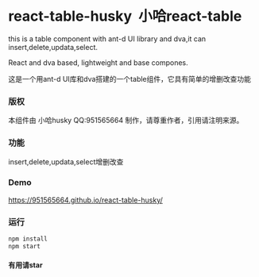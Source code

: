 # react-table-husky  小哈react-table



this is a table component with ant-d UI library and dva,it can insert,delete,updata,select.

React and dva based, lightweight and base compones. 

这是一个用ant-d UI库和dva搭建的一个table组件，它具有简单的增删改查功能


### 版权
本组件由 小哈husky QQ:951565664 制作，请尊重作者，引用请注明来源。

### 功能
insert,delete,updata,select增删改查

### Demo
https://951565664.github.io/react-table-husky/
### 运行
```bash
npm install
npm start
```

#### 有用请star
